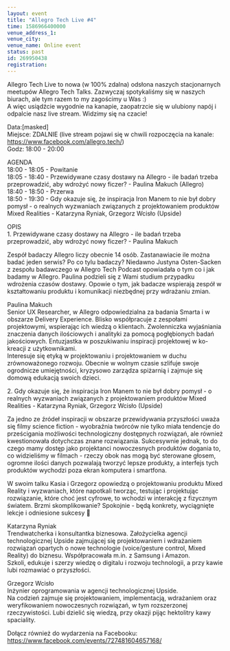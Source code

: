 ```yaml
---
layout: event
title: "Allegro Tech Live #4"
time: 1586966400000
venue_address_1: 
venue_city: 
venue_name: Online event
status: past
id: 269950438
registration: 
---
```


<p>Allegro Tech Live to nowa (w 100% zdalna) odsłona naszych stacjonarnych meetupów Allegro Tech Talks. Zazwyczaj spotykaliśmy się w naszych biurach, ale tym razem to my zagościmy u Was :)<br />A więc usiądźcie wygodnie na kanapie, zaopatrzcie się w ulubiony napój i odpalcie nasz live stream. Widzimy się na czacie!</p>
<p>Data:[masked]<br />Miejsce: ZDALNIE (live stream pojawi się w chwili rozpoczęcia na kanale: <a href="https://www.facebook.com/allegro.tech/" class="linkified">https://www.facebook.com/allegro.tech/</a>)<br />Godz: 18:00 - 20:00</p>
<p>AGENDA<br />18:00 - 18:05 - Powitanie<br />18:05 - 18:40 - Przewidywane czasy dostawy na Allegro - ile badań trzeba przeprowadzić, aby wdrożyć nowy ficzer? - Paulina Makuch (Allegro)<br />18:40 - 18:50 - Przerwa<br />18:50 - 19:30 - Gdy okazuje się, że inspiracja Iron Manem to nie był dobry pomysł - o realnych wyzwaniach związanych z projektowaniem produktów Mixed Realities - Katarzyna Ryniak, Grzegorz Wcisło (Upside)</p>
<p>OPIS<br />1. Przewidywane czasy dostawy na Allegro - ile badań trzeba przeprowadzić, aby wdrożyć nowy ficzer? - Paulina Makuch</p>
<p>Zespół badaczy Allegro liczy obecnie 14 osób. Zastanawiacie ile można badać jeden serwis? Po co tylu badaczy? Niedawno Justyna Osten-Sacken z zespołu badawczego w Allegro Tech Podcast opowiadała o tym co i jak badamy w Allegro. Paulina podzieli się z Wami studium przypadku wdrożenia czasów dostawy. Opowie o tym, jak badacze wspierają zespół w kształtowaniu produktu i komunikacji niezbędnej przy wdrażaniu zmian.</p>
<p>Paulina Makuch<br />Senior UX Researcher, w Allegro odpowiedzialna za badania Smarta i w obszarze Delivery Experience. Blisko współpracuje z zespołami projektowymi, wspierając ich wiedzą o klientach. Zwolenniczka wyjaśniania znaczenia danych ilościowych i analityki za pomocą pogłębionych badań jakościowych. Entuzjastka w poszukiwaniu inspiracji projektowej w ko-kreacji z użytkownikami.<br />Interesuje się etyką w projektowaniu i projektowaniem w duchu zrównoważonego rozwoju. Obecnie w wolnym czasie szlifuje swoje ogrodnicze umiejętności, kryzysowo zarządza spiżarnią i zajmuje się domową edukacją swoich dzieci.</p>
<p>2. Gdy okazuje się, że inspiracja Iron Manem to nie był dobry pomysł - o realnych wyzwaniach związanych z projektowaniem produktów Mixed Realities - Katarzyna Ryniak, Grzegorz Wcisło (Upside)</p>
<p>Za jedno ze źródeł inspiracji w obszarze przewidywania przyszłości uważa się filmy science fiction - wyobraźnia twórców nie tylko miała tendencje do prześcigania możliwości technologiczny dostępnych rozwiązań, ale również kwestionowała dotychczas znane rozwiązania. Sukcesywnie jednak, to do czego mamy dostęp jako projektanci nowoczesnych produktów dogania to, co widzieliśmy w filmach - rzeczy obok nas mogą być sterowane głosem, ogromne ilości danych pozwalają tworzyć lepsze produkty, a interfejs tych produktów wychodzi poza ekran komputera i smartfona.</p>
<p>W swoim talku Kasia i Grzegorz opowiedzą o projektowaniu produktu Mixed Reality i wyzwaniach, które napotkali tworząc, testując i projektując rozwiązanie, które choć jest cyfrowe, to wchodzi w interakcję z fizycznym światem. Brzmi skomplikowanie? Spokojnie - będą konkrety, wyciągnięte lekcje i odniesione sukcesy 🙂</p>
<p>Katarzyna Ryniak<br />Trendwatcherka i konsultantka biznesowa. Założycielka agencji technologicznej Upside zajmującej się projektowaniem i wdrażaniem rozwiązań opartych o nowe technologie (voice/gesture control, Mixed Reality) do biznesu. Współpracowała m.in. z Samsung i Amazon.<br />Szkoli, edukuje i szerzy wiedzę o digitalu i rozwoju technologii, a przy kawie lubi rozmawiać o przyszłości.</p>
<p>Grzegorz Wcisło<br />Inżynier oprogramowania w agencji technologicznej Upside.<br />Na codzień zajmuje się projektowaniem, implementacją, wdrażaniem oraz weryfikowaniem nowoczesnych rozwiązań, w tym rozszerzonej rzeczywistości. Lubi dzielić się wiedzą, przy okazji pijąc hektolitry kawy spaciality.</p>
<p>Dołącz również do wydarzenia na Facebooku:<br /><a href="https://www.facebook.com/events/727481604657168/" class="linkified">https://www.facebook.com/events/727481604657168/</a></p>
